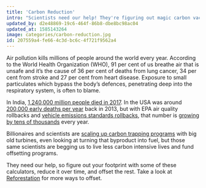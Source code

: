 ```yaml
---
title: 'Carbon Reduction'
intro: "Scientists need our help! They're figuring out magic carbon vacuums but they still need us to reduce our footprints."
updated_by: d2e48869-19c6-464f-86b8-dbe8bc98ac04
updated_at: 1585143264
image: categories/carbon-reduction.jpg
id: 207559a4-fe66-4c3d-bc6c-4f721f9562a4
---
```


Air pollution kills millions of people around the world every year. According to the World Health Organization (WHO), 91 per cent of us breathe air that is unsafe and it’s the cause of 36 per cent of deaths from lung cancer, 34 per cent from stroke and 27 per cent from heart disease. Exposure to small particulates which bypass the body’s defences, penetrating deep into the respiratory system, is often to blame.

In India, [1,240,000 million people died in 2017](https://www.reuters.com/article/us-india-pollution-lancet/indias-polluted-air-claimed-1-24-million-lives-in-2017-study-idUSKBN1O51T8). In the USA was around [200,000 early deaths per year](http://news.mit.edu/2013/study-air-pollution-causes-200000-early-deaths-each-year-in-the-us-0829) back in 2013, but with EPA air quality rollbacks and [vehicle emissions standards rollbacks](https://blog.ucsusa.org/dave-cooke/trump-administration-finalizes-car-rule-which-will-worsen-economy-public-health), that number is [growing by tens of thousands](https://www.theguardian.com/environment/2019/nov/20/us-air-pollution-deaths-study-jama) every year.

Billionaires and scientists are [scaling up carbon trapping programs](https://www.theguardian.com/environment/2018/feb/04/carbon-emissions-negative-emissions-technologies-capture-storage-bill-gates)
with big old turbines, even looking at turning that byproduct into fuel, but those
same scientists are begging us to live less carbon intensive lives and fund
offsetting programs.

They need our help, so figure out your footprint with some of these calculators,
reduce it over time, and offset the rest. Take a look at [Reforestation](/reforestation/)
for more ways to offset.

